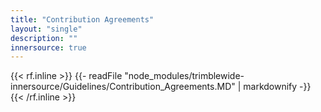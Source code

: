 ```yaml
---
title: "Contribution Agreements"
layout: "single"
description: ""
innersource: true
---
```


<style>
  article h1 {display: none}
  .menu-right{opacity:0}
</style>

{{< rf.inline >}}
{{- readFile "node_modules/trimblewide-innersource/Guidelines/Contribution_Agreements.MD" | markdownify -}}
{{< /rf.inline >}}
